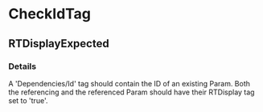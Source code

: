 ﻿---  
uid: Validator_2_67_4  
---

# CheckIdTag

## RTDisplayExpected

### Details

A 'Dependencies\/Id' tag should contain the ID of an existing Param. Both the referencing and the referenced Param should have their RTDisplay tag set to 'true'.
